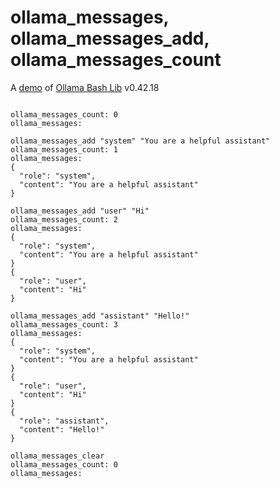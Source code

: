 # ollama_messages, ollama_messages_add, ollama_messages_count

A [demo](../README.md#demos) of [Ollama Bash Lib](https://github.com/attogram/ollama-bash-lib) v0.42.18
```

ollama_messages_count: 0
ollama_messages:

ollama_messages_add "system" "You are a helpful assistant"
ollama_messages_count: 1
ollama_messages:
{
  "role": "system",
  "content": "You are a helpful assistant"
}

ollama_messages_add "user" "Hi"
ollama_messages_count: 2
ollama_messages:
{
  "role": "system",
  "content": "You are a helpful assistant"
}
{
  "role": "user",
  "content": "Hi"
}

ollama_messages_add "assistant" "Hello!"
ollama_messages_count: 3
ollama_messages:
{
  "role": "system",
  "content": "You are a helpful assistant"
}
{
  "role": "user",
  "content": "Hi"
}
{
  "role": "assistant",
  "content": "Hello!"
}

ollama_messages_clear
ollama_messages_count: 0
ollama_messages:
```
